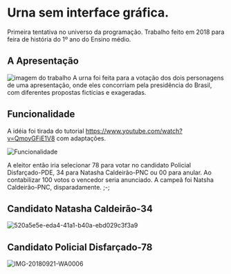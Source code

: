 # Urna sem interface gráfica.
  Primeira tentativa no universo da programação. Trabalho feito em 2018 para  feira de história do 1º ano do Ensino médio.
 
    
## A Apresentação
![imagem do trabalho](https://user-images.githubusercontent.com/60450622/93269162-db95e900-f784-11ea-8dbb-d5c7a9131017.jpg)
A urna foi feita para a votação dos dois personagens de uma apresentação, onde eles concorriam pela presidência do Brasil, com diferentes propostas fictícias e exageradas.

## Funcionalidade
  A idéia foi tirada do tutorial https://www.youtube.com/watch?v=QmoyGFiE1V8 com adaptações.
  
  ![Funcionalidade](https://user-images.githubusercontent.com/60450622/93270314-40ead980-f787-11ea-8e47-4c69dff894dc.PNG)
  
  A eleitor então iria selecionar 78 para votar no candidato Policial Disfarçado-PDE, 34 para Natasha Caldeirão-PNC ou 00 para anular. Ao contabilizar 100 votos o vencedor seria anunciado. A campeã foi Natsha Caldeirão-PNC, disparadamente. ;-;
   
## Candidato Natasha Caldeirão-34
![520a5e5e-eda4-41a1-b40a-ebd029c3f3a9](https://user-images.githubusercontent.com/60450622/93269855-3c71f100-f786-11ea-9e01-10be04ccf2a6.jpg)

## Candidato Policial Disfarçado-78
![IMG-20180921-WA0006](https://user-images.githubusercontent.com/60450622/93269692-e2712b80-f785-11ea-93ef-fe343f358c99.jpg)
 
